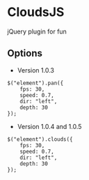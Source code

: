 # CloudsJS

jQuery plugin for fun

## Options
* Version 1.0.3

```
$("element").pan({
	fps: 30,
    speed: 0.7,
    dir: "left",
    depth: 30
});
```

* Version 1.0.4 and 1.0.5

```
$("element").clouds({
	fps: 30,
    speed: 0.7,
    dir: "left",
    depth: 30
});
```